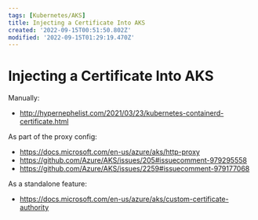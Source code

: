 ```yaml
---
tags: [Kubernetes/AKS]
title: Injecting a Certificate Into AKS
created: '2022-09-15T00:51:50.802Z'
modified: '2022-09-15T01:29:19.470Z'
---
```


# Injecting a Certificate Into AKS

Manually:
* http://hypernephelist.com/2021/03/23/kubernetes-containerd-certificate.html

As part of the proxy config:
* https://docs.microsoft.com/en-us/azure/aks/http-proxy
* https://github.com/Azure/AKS/issues/205#issuecomment-979295558
* https://github.com/Azure/AKS/issues/2259#issuecomment-979177068

As a standalone feature:
* https://docs.microsoft.com/en-us/azure/aks/custom-certificate-authority

